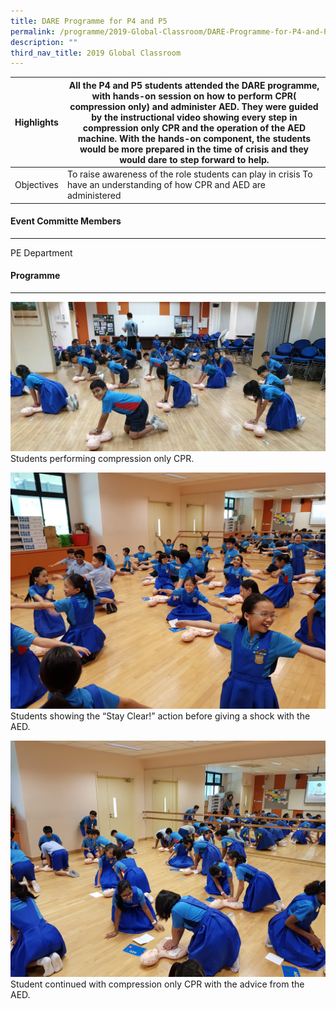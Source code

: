 ```yaml
---
title: DARE Programme for P4 and P5
permalink: /programme/2019-Global-Classroom/DARE-Programme-for-P4-and-P5
description: ""
third_nav_title: 2019 Global Classroom
---
```

| Highlights | All the P4 and P5 students attended the DARE programme, with hands-on session on how to perform CPR( compression only) and administer AED. They were guided by the instructional video showing every step in compression only CPR and the operation of the AED machine. With the hands-on component, the students would be more prepared in the time of crisis and they would dare to step forward to help. |
|---|---|
| Objectives | To raise awareness of the role students can play in crisis To have an understanding of how CPR and AED are administered |

#### Event Committe Members
----------------------

  
PE Department  

#### Programme
---------

![](/images/Programme/Global%20Classroom/2019%20Global%20Classroom/DARE%20Programme%20for%20P4%20and%20P5/d1.jpg)Students performing compression only CPR.

![](/images/Programme/Global%20Classroom/2019%20Global%20Classroom/DARE%20Programme%20for%20P4%20and%20P5/d2.jpg)Students showing the “Stay Clear!” action before giving a shock with the AED.

![](/images/Programme/Global%20Classroom/2019%20Global%20Classroom/DARE%20Programme%20for%20P4%20and%20P5/d3.jpg)Student continued with compression only CPR with the advice from the AED.